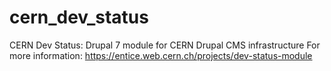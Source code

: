 # cern_dev_status
CERN Dev Status: Drupal 7 module for CERN Drupal CMS infrastructure
For more information: https://entice.web.cern.ch/projects/dev-status-module
